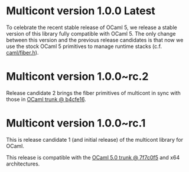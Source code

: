 # Multicont version 1.0.0 Latest

To celebrate the recent stable release of OCaml 5, we release a stable
version of this library fully compatible with OCaml 5. The only change
between this version and the previous release candidates is that now
we use the stock OCaml 5 primitives to manage runtime stacks
(c.f. [caml/fiber.h](https://github.com/ocaml/ocaml/blob/trunk/runtime/caml/fiber.h)).

# Multicont version 1.0.0~rc.2

Release candidate 2 brings the fiber primitives of multicont in sync
with those in [OCaml trunk @
b4cfe16](https://github.com/ocaml/ocaml/commit/b4cfe1630263961ce0a9411197032b28c3ac1471).

# Multicont version 1.0.0~rc.1

This is release candidate 1 (and initial release) of the multicont
library for OCaml.

This release is compatible with the [OCaml 5.0 trunk @
7f7c0f5](https://github.com/ocaml/ocaml/commit/7f7c0f521b65874f5d102b5a4da14ae116203def)
and x64 architectures.
